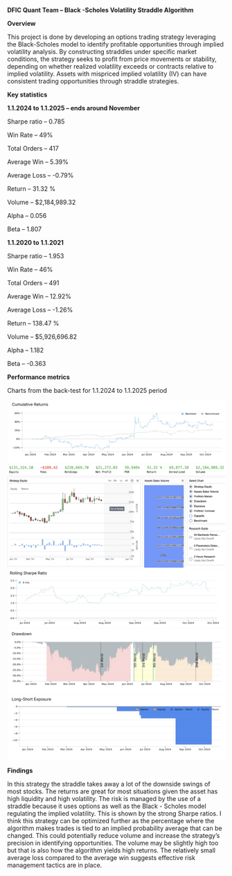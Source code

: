 **DFIC Quant Team – Black -Scholes Volatility Straddle Algorithm**

**Overview**

This project is done by developing an options trading strategy leveraging the Black-Scholes model to identify profitable opportunities through implied volatility analysis. By constructing straddles under specific market conditions, the strategy seeks to profit from price movements or stability, depending on whether realized volatility exceeds or contracts relative to implied volatility. Assets with mispriced implied volatility (IV) can have consistent trading opportunities through straddle strategies.

**Key statistics**

**1.1.2024 to 1.1.2025 – ends around November**

Sharpe ratio – 0.785

Win Rate – 49%

Total Orders – 417

Average Win – 5.39%

Average Loss – -0.79%

Return – 31.32 %

Volume – $2,184,989.32

Alpha – 0.056

Beta – 1.807

**1.1.2020 to 1.1.2021**

Sharpe ratio – 1.953

Win Rate – 46%

Total Orders – 491

Average Win – 12.92%

Average Loss – -1.26%

Return – 138.47 %

Volume – $5,926,696.82

Alpha – 1.182

Beta – -0.363

**Performance metrics**

Charts from the back-test for 1.1.2024 to 1.1.2025 period

![](Returns.png)
![](ReturnsGraph.png)
![](SharpeRatio.png)
![](Drawdowns.png)
![](Long-ShortExposure.png)

**Findings**

In this strategy the straddle takes away a lot of the downside swings of most stocks. The returns are great for most situations given the asset has high liquidity and high volatility. The risk is managed by the use of a straddle because it uses options as well as the Black - Scholes model regulating the implied volatility. This is shown by the strong Sharpe ratios. I think this strategy can be optimized further as the percentage where the algorithm makes trades is tied to an implied probability average that can be changed. This could potentially reduce volume and increase the strategy’s precision in identifying opportunities. The volume may be slightly high too but that is also how the algorithm yields high returns. The relatively small average loss compared to the average win suggests effective risk management tactics are in place.
